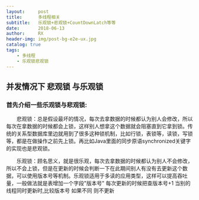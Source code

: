 ```yaml
---
layout:     post
title:      多线程相关
subtitle:   乐观锁+悲观锁+CountDownLatch等等
date:       2018-06-13
author:     RX
header-img: img/post-bg-e2e-ux.jpg
catalog: true
tags:
    - 多线程
    - 乐观锁悲观锁
---
```


## 并发情况下 悲观锁 与乐观锁
###  首先介绍一些乐观锁与悲观锁:
　　悲观锁：总是假设最坏的情况，每次去拿数据的时候都认为别人会修改，所以每次在拿数据的时候都会上锁，这样别人想拿这个数据就会阻塞直到它拿到锁。传统的关系型数据库里边就用到了很多这种锁机制，比如行锁，表锁等，读锁，写锁等，都是在做操作之前先上锁。再比如Java里面的同步原语synchronized关键字的实现也是悲观锁。

　　乐观锁：顾名思义，就是很乐观，每次去拿数据的时候都认为别人不会修改，所以不会上锁，但是在更新的时候会判断一下在此期间别人有没有去更新这个数据，可以使用版本号等机制。乐观锁适用于多读的应用类型，这样可以提高吞吐量，一般做法就是表增加一个字段"版本号"  每次更新的时候把查版本号+1  当别的线程同时更新时,比较版本号 如果不同 则不更新
  
